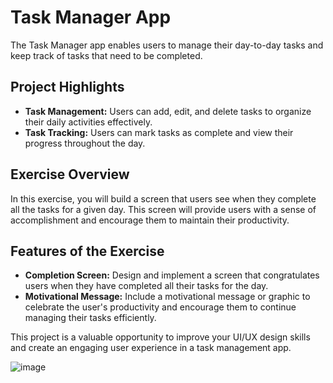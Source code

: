 # Task Manager App

The Task Manager app enables users to manage their day-to-day tasks and keep track of tasks that need to be completed.

## Project Highlights

- **Task Management:** Users can add, edit, and delete tasks to organize their daily activities effectively.
- **Task Tracking:** Users can mark tasks as complete and view their progress throughout the day.

## Exercise Overview

In this exercise, you will build a screen that users see when they complete all the tasks for a given day. This screen will provide users with a sense of accomplishment and encourage them to maintain their productivity.

## Features of the Exercise

- **Completion Screen:** Design and implement a screen that congratulates users when they have completed all their tasks for the day.
- **Motivational Message:** Include a motivational message or graphic to celebrate the user's productivity and encourage them to continue managing their tasks efficiently.

This project is a valuable opportunity to improve your UI/UX design skills and create an engaging user experience in a task management app.

![image](https://github.com/mxd0-0/Task_manager/assets/160177321/f578ef6a-bcbe-41da-83db-138cfa4595f6)
